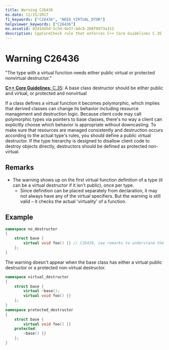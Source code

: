 ```yaml
---
title: Warning C26436
ms.date: 11/15/2017
f1_keywords: ["C26436", "NEED_VIRTUAL_DTOR"]
helpviewer_keywords: ["C26436"]
ms.assetid: 82d14d5d-5c5d-4e27-bdc8-268f9973a312
description: CppCoreCheck rule that enforces C++ Core Guidelines C.35
---
```

# Warning C26436

"The type with a virtual function needs either public virtual or protected nonvirtual destructor."

[**C++ Core Guidelines**: C.35](https://github.com/isocpp/CppCoreGuidelines/blob/master/CppCoreGuidelines.md#c35-a-base-class-destructor-should-be-either-public-and-virtual-or-protected-and-non-virtual): A base class destructor should be either public and virtual, or protected and nonvirtual

If a class defines a virtual function it becomes polymorphic, which implies that derived classes can change its behavior including resource management and destruction logic. Because client code may call polymorphic types via pointers to base classes, there's no way a client can explicitly choose which behavior is appropriate without downcasting. To make sure that resources are managed consistently and destruction occurs according to the actual type's rules, you should define a public virtual destructor. If the type hierarchy is designed to disallow client code to destroy objects directly, destructors should be defined as protected non-virtual.

## Remarks

- The warning shows up on the first virtual function definition of a type (it can be a virtual destructor if it isn't public), once per type.
  - Since definition can be placed separately from declaration, it may not always have any of the virtual specifiers. But the warning is still valid – it checks the actual 'virtuality' of a function.

## Example

```cpp
namespace no_destructor
{
    struct base {
        virtual void foo() {} // C26436, see remarks to understand the placement of the warning.
    };
}
```

The warning doesn't appear when the base class has either a virtual public destructor or a protected non-virtual destructor.

```cpp
namespace virtual_destructor
{
    struct base {
        virtual ~base();
        virtual void foo() {}
    };
}
namespace protected_destructor
{
    struct base {
        virtual void foo() {}
    protected:
        ~base() {}
    };
}
```
